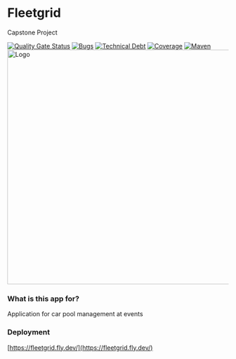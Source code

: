 # Fleetgrid
Capstone Project 

[![Quality Gate Status](https://sonarcloud.io/api/project_badges/measure?project=fleetgrid_backend&metric=alert_status)](https://sonarcloud.io/summary/new_code?id=fleetgrid_backend)
[![Bugs](https://sonarcloud.io/api/project_badges/measure?project=fleetgrid_backend&metric=bugs)](https://sonarcloud.io/summary/new_code?id=fleetgrid_backend)
[![Technical Debt](https://sonarcloud.io/api/project_badges/measure?project=fleetgrid_backend&metric=sqale_index)](https://sonarcloud.io/summary/new_code?id=fleetgrid_backend)
[![Coverage](https://sonarcloud.io/api/project_badges/measure?project=fleetgrid_backend&metric=coverage)](https://sonarcloud.io/summary/new_code?id=fleetgrid_backend)
[![Maven](https://github.com/lukas-kraus/Fleetgrid/actions/workflows/maven.yml/badge.svg)](https://github.com/lukas-kraus/Fleetgrid/actions/workflows/maven.yml)
<img width="534" alt="Logo" src="https://user-images.githubusercontent.com/2846693/233997069-fbf435f6-c272-4040-94cb-e8eb3f51e120.png">

### What is this app for?
Application for car pool management at events

### Deployment
[https://fleetgrid.fly.dev/](https://fleetgrid.fly.dev/)
